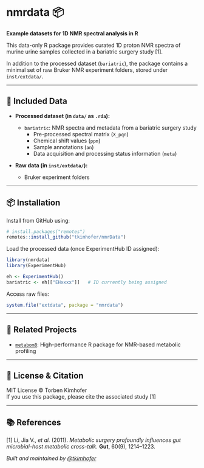 
# nmrdata 📦

**Example datasets for 1D NMR spectral analysis in R**

This data-only R package provides curated 1D proton NMR spectra of murine urine samples collected in a bariatric surgery study [1].

In addition to the processed dataset (`bariatric`), the package contains a minimal set of raw Bruker NMR experiment folders, stored under `inst/extdata/`.


---

## 📁 Included Data

- **Processed dataset (in `data/` as `.rda`):**
  - `bariatric`: NMR spectra and metadata from a bariatric surgery study  
    - Pre-processed spectral matrix (`X_pqn`)
    - Chemical shift values (`ppm`)
    - Sample annotations (`an`)  
    - Data acquisition and processing status information (`meta`)  

- **Raw data (in `inst/extdata/`):**
  - Bruker experiment folders

---

## 📦 Installation

Install from GitHub using:

```r
# install.packages("remotes")
remotes::install_github("tkimhofer/nmrData")
```

Load the processed data (once ExperimentHub ID assigned):

```r
library(nmrdata)
library(ExperimentHub)

eh <- ExperimentHub()
bariatric <- eh[["EHxxxx"]]   # ID currently being assigned
```

Access raw files:

```r
system.file("extdata", package = "nmrdata")
```


---

## 🔗 Related Projects

- [`metabom8`](https://github.com/tkimhofer/metabom8): High-performance R package for NMR-based metabolic profiling

---

## 📜 License & Citation

MIT License © Torben Kimhofer  
If you use this package, please cite the associated study [1]

---

## 📚 References

[1] Li, Jia V., *et al.* (2011). *Metabolic surgery profoundly influences gut microbial–host metabolic cross-talk.* **Gut**, 60(9), 1214–1223.


*Built and maintained by [@tkimhofer](https://github.com/tkimhofer)*
